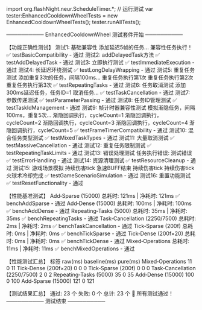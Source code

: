 import org.flashNight.neur.ScheduleTimer.*;
// 运行测试
var tester:EnhancedCooldownWheelTests = new EnhancedCooldownWheelTests();
tester.runAllTests();


────────── EnhancedCooldownWheel 测试套件开始 ──────────

【功能正确性测试】
  测试1: 基础兼容性
    添加延迟5帧的任务...
    兼容性任务执行！
  ✅ testBasicCompatibility - 通过
  测试2: addDelayedTask方法
  ✅ testAddDelayedTask - 通过
  测试3: 立即执行测试
  ✅ testImmediateExecution - 通过
  测试4: 长延迟环绕测试
  ✅ testLongDelayWrapping - 通过
  测试5: 重复任务测试
    添加重复3次的任务，间隔100ms...
    重复任务执行第1次
    重复任务执行第2次
    重复任务执行第3次
  ✅ testRepeatingTasks - 通过
  测试6: 任务取消测试
    添加300ms延迟任务，任务ID=1
    取消任务...
  ✅ testTaskCancellation - 通过
  测试7: 参数传递测试
  ✅ testParameterPassing - 通过
  测试8: 任务ID管理测试
  ✅ testTaskIdManagement - 通过
  测试9: 帧计时器兼容性测试
    模拟渐隐任务，间隔100ms，重复5次...
    渐隐回调执行，cycleCount=1
    渐隐回调执行，cycleCount=2
    渐隐回调执行，cycleCount=3
    渐隐回调执行，cycleCount=4
    渐隐回调执行，cycleCount=5
  ✅ testFrameTimerCompatibility - 通过
  测试10: 混合任务类型测试
  ✅ testMixedTaskTypes - 通过
  测试11: 大量取消测试
  ✅ testMassiveCancellation - 通过
  测试12: 重复任务限制测试
  ✅ testRepeatingTaskLimits - 通过
  测试13: 错误处理测试
任务执行错误: 测试错误
  ✅ testErrorHandling - 通过
  测试14: 资源清理测试
  ✅ testResourceCleanup - 通过
  测试15: 游戏场景模拟
    持续伤害tick
    急速BUFF结束
    持续伤害tick
    持续伤害tick
    火球术冷却完成
  ✅ testGameScenarioSimulation - 通过
  测试16: 重置功能测试
  ✅ testResetFunctionality - 通过

【性能基准测试】
  Add‑Sparse (15000)  总耗时: 121ms  |  净耗时: 121ms
  ✅ benchAddSparse - 通过
  Add‑Dense (15000)  总耗时: 100ms  |  净耗时: 100ms
  ✅ benchAddDense - 通过
  Repeating‑Tasks (5000)  总耗时: 35ms  |  净耗时: 35ms
  ✅ benchRepeatingTasks - 通过
  Task‑Cancellation (2250/7500)  总耗时: 2ms  |  净耗时: 2ms
  ✅ benchTaskCancellation - 通过
  Tick‑Sparse (200f)  总耗时: 0ms  |  净耗时: 0ms
  ✅ benchTickSparse - 通过
  Tick‑Dense (200f×20)  总耗时: 0ms  |  净耗时: 0ms
  ✅ benchTickDense - 通过
  Mixed‑Operations  总耗时: 11ms  |  净耗时: 11ms
  ✅ benchMixedOperations - 通过

【性能测试汇总】
标签	raw(ms)	baseline(ms)	pure(ms)
Mixed‑Operations	11	0	11
Tick‑Dense (200f×20)	0	0	0
Tick‑Sparse (200f)	0	0	0
Task‑Cancellation (2250/7500)	2	0	2
Repeating‑Tasks (5000)	35	0	35
Add‑Dense (15000)	100	0	100
Add‑Sparse (15000)	121	0	121

【测试结果汇总】
通过: 23 个
失败: 0 个
总计: 23 个
🎉 所有测试通过！
────────── 测试结束 ──────────
